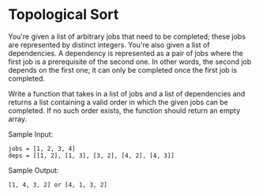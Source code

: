 # Topological Sort

You're given a list of arbitrary jobs that need to be completed; these jobs
are represented by distinct integers. You're also given a list of dependencies.
A dependency is represented as a pair of jobs where the first job is a prerequisite
of the second one. In other words, the second job depends on the first one; it
can only be completed once the first job is completed.

Write a function that takes in a list of jobs and a list of dependencies and
returns a list containing a valid order in which the given jobs can be
completed. If no such order exists, the function should return
an empty array.

Sample Input:

```
jobs = [1, 2, 3, 4]
deps = [[1, 2], [1, 3], [3, 2], [4, 2], [4, 3]]
```

Sample Output:

```
[1, 4, 3, 2] or [4, 1, 3, 2]
```
